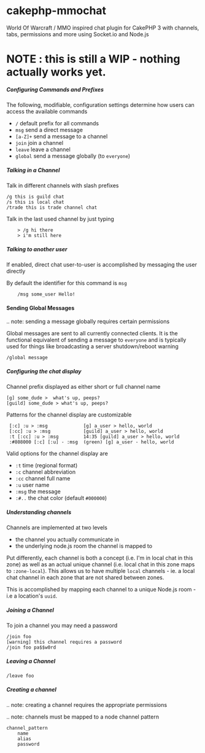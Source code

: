 # cakephp-mmochat
World Of Warcraft / MMO inspired chat plugin for CakePHP 3 with channels, tabs, permissions and more using Socket.io and Node.js


# NOTE : this is still a WIP - nothing actually works yet.

##### Configuring Commands and Prefixes

The following, modifiable, configuration settings determine how users can access the available commands

* `/` default prefix for all commands
*  `msg` send a direct message
*  `[a-Z]+` send a message to a channel
*  `join` join a channel
*  `leave` leave a channel
*  `global` send a message globally (to `everyone`)

##### Talking in a Channel

Talk in different channels with slash prefixes

```
/g this is guild chat
/s this is local chat
/trade this is trade channel chat
```

Talk in the last used channel by just typing

```
    > /g hi there
    > i'm still here
```

##### Talking to another user

If enabled, direct chat user-to-user is accomplished by messaging the user directly

By default the identifier for this command is `msg`

```
	/msg some_user Hello!
```

#### Sending Global Messages

.. note: sending a message globally requires certain permissions

Global messages are sent to all currently connected clients. It is the functional equivalent of sending a message to `everyone` and is typically used for things like broadcasting a server shutdown/reboot warning

```
/global message
```

##### Configuring the chat display

Channel prefix displayed as either short or full channel name

```
[g] some_dude >  what's up, peeps?
[guild] some_dude > what's up, peeps?
```

Patterns for the channel display are customizable

```
 [:c] :u > :msg             [g] a_user > hello, world
 [:cc] :u > :msg            [guild] a_user > hello, world
 :t [:cc] :u > :msg         14:35 [guild] a_user > hello, world
 :#808000 [:c] [:u] - :msg  (green) [g] a_user - hello, world
```

Valid options for the channel display are

* `:t` time (regional format)
* `:c` channel abbreviation
* `:cc` channel full name
* `:u` user name
* `:msg` the message
* `:#..` the chat color (default `#000000`)

##### Understanding channels

Channels are implemented at two levels

* the channel you actually communicate in
* the underlying node.js room the channel is mapped to

Put differently, each channel is both a concept (i.e. I'm in local chat in this zone) as well as an actual unique channel (i.e. local chat in this zone maps to `:zone-local`). This allows us to have multiple `local` channels - ie. a local chat channel in each zone that are not shared between zones.

This is accomplished by mapping each channel to a unique Node.js room - i.e a location's `uuid`.

##### Joining a Channel

To join a channel you may need a password

```
/join foo
[warning] this channel requires a password
/join foo pa$$w0rd
```

##### Leaving a Channel

```
/leave foo
```

##### Creating a channel

.. note: creating a channel requires the appropriate permissions

.. note: channels must be mapped to a node channel pattern

```
channel_pattern
	name
	alias
	password
```